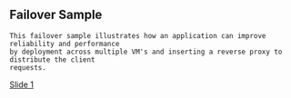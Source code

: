 ## Failover Sample

```
This failover sample illustrates how an application can improve reliability and performance
by deployment across multiple VM's and inserting a reverse proxy to distribute the client
requests.
```
[Slide 1](/img/001.jpeg "Slide 1")
